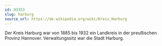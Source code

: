 ```yaml
---
id: 03353
slug: harburg
source_url: https://de.wikipedia.org/wiki/Kreis_Harburg
---
```


Der Kreis Harburg war von 1885 bis 1932 ein Landkreis in der preußischen Provinz Hannover. Verwaltungssitz war die Stadt Harburg.
